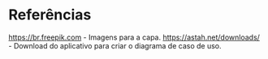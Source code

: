 # Referências

https://br.freepik.com - Imagens para a capa.
https://astah.net/downloads/ - Download do aplicativo para criar o diagrama de caso de uso.
